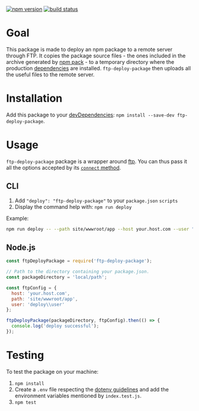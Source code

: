 [![npm version](https://img.shields.io/npm/v/ftp-deploy-package.svg)](https://npmjs.org/package/ftp-deploy-package)
[![build status](https://img.shields.io/circleci/project/github/activeviam/ftp-deploy-package.svg)](https://circleci.com/gh/activeviam/ftp-deploy-package)

# Goal

This package is made to deploy an npm package to a remote server through FTP. It copies the package source files - the ones included in the archive generated by [npm pack](https://docs.npmjs.com/cli/pack) - to a temporary directory where the production [dependencies](https://docs.npmjs.com/files/package.json#dependencies) are installed. `ftp-deploy-package` then uploads all the useful files to the remote server.

# Installation

Add this package to your [devDependencies](https://docs.npmjs.com/files/package.json#devdependencies): `npm install --save-dev ftp-deploy-package`.

# Usage

`ftp-deploy-package` package is a wrapper around [ftp](https://www.npmjs.com/package/ftp). You can thus pass it all the options accepted by its [`connect` method](https://www.npmjs.com/package/ftp#methods).

## CLI

 1. Add `"deploy": "ftp-deploy-package"` to your `package.json` `scripts`
 2. Display the command help with: `npm run deploy`

Example:

```bash
npm run deploy -- --path site/wwwroot/app --host your.host.com --user "deploy\user"
```

## Node.js

```javascript
const ftpDeployPackage = require('ftp-deploy-package');

// Path to the directory containing your package.json.
const packageDirectory = 'local/path';

const ftpConfig = {
  host: 'your.host.com',
  path: 'site/wwwroot/app',
  user: 'deploy\\user'
};

ftpDeployPackage(packageDirectory, ftpConfig).then(() => {
  console.log('deploy successful');
});
```

# Testing

To test the package on your machine:
 1. `npm install`
 2. Create a `.env` file respecting the [dotenv guidelines](https://github.com/motdotla/dotenv) and add the environment variables mentioned by `index.test.js`.
 3. `npm test`
